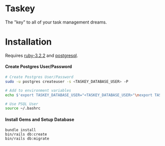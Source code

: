 # Taskey

The "key" to all of your task management dreams.

Installation
===================

Requires [ruby-3.2.2](https://github.com/rbenv/rbenv?tab=readme-ov-file#installation) and [postgresql](https://www.postgresql.org/download/).

#### Create Postgres User/Password
```sh
# Create Postgres User/Password
sudo -u postgres createuser -s <TASKEY_DATABASE_USER> -P

# Add to environment variables
echo $'export TASKEY_DATABASE_USER="<TASKEY_DATABASE_USER>"\nexport TASKEY_DATABASE_PASSWORD="<TASKEY_DATABASE_PASSWORD>"\n' >> ~/.bashrc

# Use PSQL User
source ~/.bashrc
```

#### Install Gems and Setup Database
```
bundle install
bin/rails db:create
bin/rails db:migrate
```
